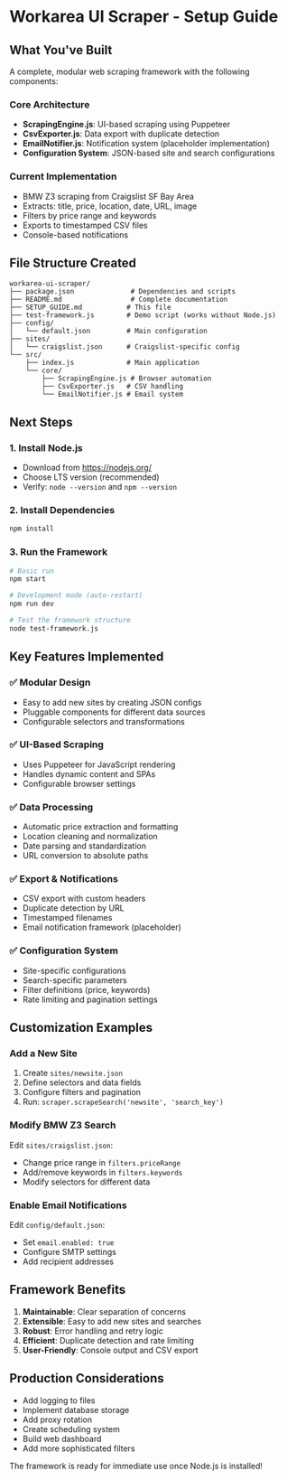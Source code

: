 # Workarea UI Scraper - Setup Guide

## What You've Built

A complete, modular web scraping framework with the following components:

### Core Architecture
- **ScrapingEngine.js**: UI-based scraping using Puppeteer
- **CsvExporter.js**: Data export with duplicate detection
- **EmailNotifier.js**: Notification system (placeholder implementation)
- **Configuration System**: JSON-based site and search configurations

### Current Implementation
- BMW Z3 scraping from Craigslist SF Bay Area
- Extracts: title, price, location, date, URL, image
- Filters by price range and keywords
- Exports to timestamped CSV files
- Console-based notifications

## File Structure Created

```
workarea-ui-scraper/
├── package.json              # Dependencies and scripts
├── README.md                 # Complete documentation
├── SETUP_GUIDE.md           # This file
├── test-framework.js        # Demo script (works without Node.js)
├── config/
│   └── default.json         # Main configuration
├── sites/
│   └── craigslist.json      # Craigslist-specific config
└── src/
    ├── index.js             # Main application
    └── core/
        ├── ScrapingEngine.js # Browser automation
        ├── CsvExporter.js   # CSV handling
        └── EmailNotifier.js # Email system
```

## Next Steps

### 1. Install Node.js
- Download from https://nodejs.org/
- Choose LTS version (recommended)
- Verify: `node --version` and `npm --version`

### 2. Install Dependencies
```bash
npm install
```

### 3. Run the Framework
```bash
# Basic run
npm start

# Development mode (auto-restart)
npm run dev

# Test the framework structure
node test-framework.js
```

## Key Features Implemented

### ✅ Modular Design
- Easy to add new sites by creating JSON configs
- Pluggable components for different data sources
- Configurable selectors and transformations

### ✅ UI-Based Scraping
- Uses Puppeteer for JavaScript rendering
- Handles dynamic content and SPAs
- Configurable browser settings

### ✅ Data Processing
- Automatic price extraction and formatting
- Location cleaning and normalization
- Date parsing and standardization
- URL conversion to absolute paths

### ✅ Export & Notifications
- CSV export with custom headers
- Duplicate detection by URL
- Timestamped filenames
- Email notification framework (placeholder)

### ✅ Configuration System
- Site-specific configurations
- Search-specific parameters
- Filter definitions (price, keywords)
- Rate limiting and pagination settings

## Customization Examples

### Add a New Site
1. Create `sites/newsite.json`
2. Define selectors and data fields
3. Configure filters and pagination
4. Run: `scraper.scrapeSearch('newsite', 'search_key')`

### Modify BMW Z3 Search
Edit `sites/craigslist.json`:
- Change price range in `filters.priceRange`
- Add/remove keywords in `filters.keywords`
- Modify selectors for different data

### Enable Email Notifications
Edit `config/default.json`:
- Set `email.enabled: true`
- Configure SMTP settings
- Add recipient addresses

## Framework Benefits

1. **Maintainable**: Clear separation of concerns
2. **Extensible**: Easy to add new sites and searches
3. **Robust**: Error handling and retry logic
4. **Efficient**: Duplicate detection and rate limiting
5. **User-Friendly**: Console output and CSV export

## Production Considerations

- Add logging to files
- Implement database storage
- Add proxy rotation
- Create scheduling system
- Build web dashboard
- Add more sophisticated filters

The framework is ready for immediate use once Node.js is installed!
